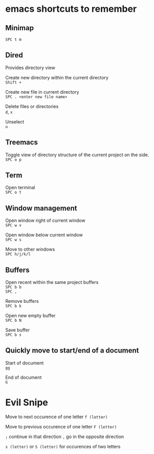 # emacs shortcuts to remember

## Minimap
`SPC t m`  

## Dired

Provides directory view  

Create new directory within the current directory  
`Shift +`  

Create new file in current directory  
`SPC . <enter new file name>`  

Delete files or directories  
`d`, `x`  

Unselect  
`u`  

## Treemacs

Toggle view of directory structure of the current project on the side.  
`SPC o p`  

## Term

Open terminal  
`SPC o t`  

## Window management

Open window right of current window  
`SPC w v`  

Open window below current window  
`SPC w s`  

Move to other windows  
`SPC h/j/k/l`  

## Buffers

Open recent within the same project buffers  
`SPC b b`  
`SPC ,`  

Remove buffers  
`SPC b k`  

Open new empty buffer  
`SPC b N`  

Save buffer  
`SPC b s`  

## Quickly move to start/end of a document

Start of document  
`gg`  

End of document  
`G`  

# Evil Snipe

Move to next occurence of one letter
`f (letter)`  

Move to previous occurence of one letter
`F (letter)`  

`;` continue in that direction
`,` go in the opposite direction

`s (letter)` or `S (letter)` for occurences of two letters
